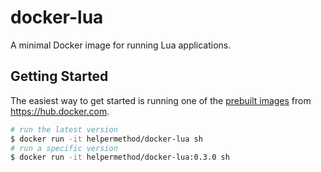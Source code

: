 # docker-lua

A minimal Docker image for running Lua applications.

## Getting Started

The easiest way to get started is running one of the [prebuilt images](https://hub.docker.com/r/helpermethod/docker-lua/tags/)
from https://hub.docker.com.

```sh
# run the latest version
$ docker run -it helpermethod/docker-lua sh
# run a specific version
$ docker run -it helpermethod/docker-lua:0.3.0 sh
```

